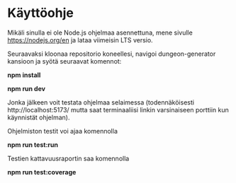 # Käyttöohje

Mikäli sinulla ei ole Node.js ohjelmaa asennettuna, mene sivulle https://nodejs.org/en ja lataa viimeisin LTS versio.

Seuraavaksi kloonaa repositorio koneellesi, navigoi dungeon-generator kansioon ja syötä seuraavat komennot:

**npm install**

**npm run dev**


Jonka jälkeen voit testata ohjelmaa selaimessa (todennäköisesti http://localhost:5173/ mutta saat terminaaliisi linkin varsinaiseen porttiin kun käynnistät ohjelman).

Ohjelmiston testit voi ajaa komennolla 

**npm run test:run**

Testien kattavuusraportin saa komennolla

**npm run test:coverage**
